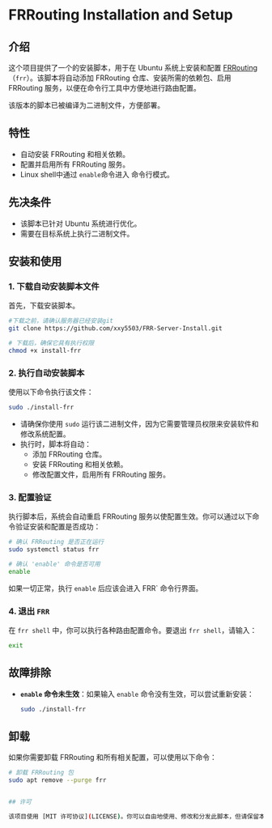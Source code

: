 # FRRouting Installation and Setup

## 介绍

这个项目提供了一个的安装脚本，用于在 Ubuntu 系统上安装和配置 [FRRouting](https://frrouting.org/)（`frr`）。该脚本将自动添加 FRRouting 仓库、安装所需的依赖包、启用 FRRouting 服务，以便在命令行工具中方便地进行路由配置。

该版本的脚本已被编译为二进制文件，方便部署。

## 特性

- 自动安装 FRRouting 和相关依赖。
- 配置并启用所有 FRRouting 服务。
- Linux shell中通过 `enable`命令进入 命令行模式。

## 先决条件

- 该脚本已针对 Ubuntu 系统进行优化。
- 需要在目标系统上执行二进制文件。

## 安装和使用

### 1. 下载自动安装脚本文件

首先，下载安装脚本。

```bash
#下载之前，请确认服务器已经安装git
git clone https://github.com/xxy5503/FRR-Server-Install.git
```

```bash
# 下载后，确保它具有执行权限
chmod +x install-frr
```

### 2. 执行自动安装脚本

使用以下命令执行该文件：

```bash
sudo ./install-frr
```

- 请确保你使用 `sudo` 运行该二进制文件，因为它需要管理员权限来安装软件和修改系统配置。
- 执行时，脚本将自动：
  - 添加 FRRouting 仓库。
  - 安装 FRRouting 和相关依赖。
  - 修改配置文件，启用所有 FRRouting 服务。

### 3. 配置验证

执行脚本后，系统会自动重启 FRRouting 服务以使配置生效。你可以通过以下命令验证安装和配置是否成功：

```bash
# 确认 FRRouting 是否正在运行
sudo systemctl status frr

# 确认 'enable' 命令是否可用
enable
```

如果一切正常，执行 `enable` 后应该会进入 FRR` 命令行界面。

### 4. 退出 `FRR`

在 `frr shell` 中，你可以执行各种路由配置命令。要退出 `frr shell`，请输入：

```bash
exit
```

## 故障排除


- **`enable` 命令未生效**：如果输入 `enable` 命令没有生效，可以尝试重新安装：

  ```bash
  sudo ./install-frr
  ```


## 卸载

如果你需要卸载 FRRouting 和所有相关配置，可以使用以下命令：

```bash
# 卸载 FRRouting 包
sudo apt remove --purge frr 


## 许可

该项目使用 [MIT 许可协议](LICENSE)。你可以自由地使用、修改和分发此脚本，但请保留本许可声明。
